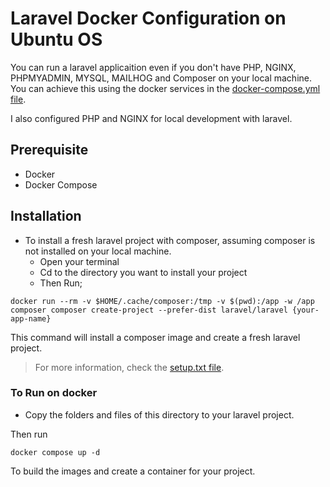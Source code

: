 # Laravel Docker Configuration on Ubuntu OS

You can run a laravel applicaition even if you don't have PHP, NGINX, PHPMYADMIN, MYSQL, MAILHOG and Composer on your local machine. You can achieve this using the docker services in the [docker-compose.yml file](https://github.com/codejutsu1/laravel-ubuntu-docker/blob/main/docker-compose.yml).

I also configured PHP and NGINX for local development with laravel.

## Prerequisite
- Docker
- Docker Compose

## Installation

- To install a fresh laravel project with composer, assuming composer is not installed on your local machine. 
    - Open your terminal
    - Cd to the directory you want to install your project
    - Then Run;

```
docker run --rm -v $HOME/.cache/composer:/tmp -v $(pwd):/app -w /app composer composer create-project --prefer-dist laravel/laravel {your-app-name}
```

This command will install a composer image and create a fresh laravel project.

> For more information, check the [setup.txt file](https://github.com/codejutsu1/laravel-ubuntu-docker/blob/main/setup.txt).

### To Run on docker

- Copy the folders and files of this directory to your laravel project.

Then run 

```
docker compose up -d
```
To build the images and create a container for your project.